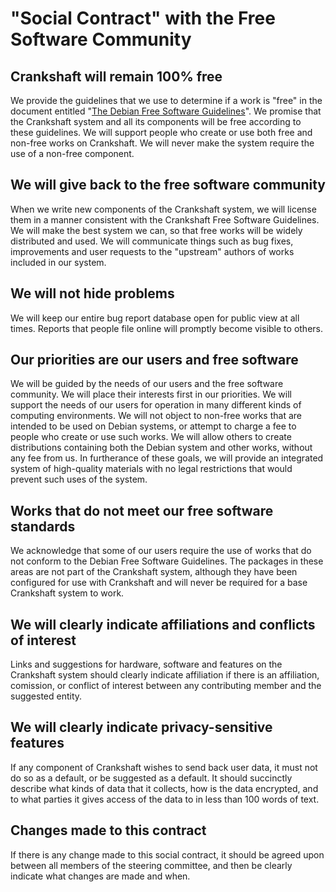 "Social Contract" with the Free Software Community
==


Crankshaft will remain 100% free
--

We provide the guidelines that we use to determine if a work is "free" in the document entitled "[The Debian Free Software Guidelines](https://www.debian.org/social_contract)". We promise that the Crankshaft system and all its components will be free according to these guidelines. We will support people who create or use both free and non-free works on Crankshaft. We will never make the system require the use of a non-free component.

We will give back to the free software community
--

When we write new components of the Crankshaft system, we will license them in a manner consistent with the Crankshaft Free Software Guidelines. We will make the best system we can, so that free works will be widely distributed and used. We will communicate things such as bug fixes, improvements and user requests to the "upstream" authors of works included in our system.

We will not hide problems
--

We will keep our entire bug report database open for public view at all times. Reports that people file online will promptly become visible to others.

Our priorities are our users and free software
--

We will be guided by the needs of our users and the free software community. We will place their interests first in our priorities. We will support the needs of our users for operation in many different kinds of computing environments. We will not object to non-free works that are intended to be used on Debian systems, or attempt to charge a fee to people who create or use such works. We will allow others to create distributions containing both the Debian system and other works, without any fee from us. In furtherance of these goals, we will provide an integrated system of high-quality materials with no legal restrictions that would prevent such uses of the system.

Works that do not meet our free software standards
--

We acknowledge that some of our users require the use of works that do not conform to the Debian Free Software Guidelines. The packages in these areas are not part of the Crankshaft system, although they have been configured for use with Crankshaft and will never be required for a base Crankshaft system to work.

We will clearly indicate affiliations and conflicts of interest
--

Links and suggestions for hardware, software and features on the Crankshaft system should clearly indicate affiliation if there is an affiliation, comission, or conflict of interest between any contributing member and the suggested entity.

We will clearly indicate privacy-sensitive features
--

If any component of Crankshaft wishes to send back user data, it must not do so as a default, or be suggested as a default. It should succinctly describe what kinds of data that it collects, how is the data encrypted, and to what parties it gives access of the data to in less than 100 words of text.


Changes made to this contract
--

If there is any change made to this social contract, it should be agreed upon between all members of the steering committee, and then be clearly indicate what changes are made and when.
